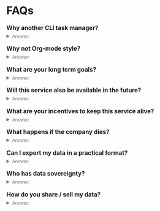 # FAQs

<div id="faqs-page">

<style>
  #faqs-page summary {
    cursor: pointer;
    opacity: 0.6;
  }
  #faqs-page h2 {
    font-size: 1.1em;
    margin: 1em 0 0.2em 0;
  }
</style>


## Why another CLI task manager?

<details>
  <summary><small>Answer:</small></summary>

[Taskwarrior] has been the gold standard for CLI task managers so far.
However, I repeatedly lost tasks due to [weird bugs]
and syncing issues.
I also found several UI decisions inept and wanted something
with a better workflow.
But probably most importantly I couldn't see myself contributing
to a C++ project.
I had been working with C++ at university and it wasn't pleasant.

To sum it up: I finally wanted something which I could fully own
and use until the end of days.
That means:

- Does not suddenly get bought by a bigger fish and get closed down
    or made unusable (looking at you [Wunderlist])
- Is written in a high-performance programming language,
    yet gives me lot's of guarantees about the code's stability
    and makes it easy for other developers to contribute
- Free software
- With a stable, future proof, powerful, and fast backend
    (currently [SQLite], but support for plain files and Git is planned)

[Wunderlist]:
  https://www.theverge.com/2018/3/21/17146308/microsoft-wunderlist-to-do-app-acquisition-complicated
[SQLite]: https://sqlite.org
[Taskwarrior]: https://taskwarrior.org
[weird bugs]: https://github.com/GothenburgBitFactory/taskwarrior/issues/1831

</details>


## Why not Org-mode style?

<details>
  <summary><small>Answer:</small></summary>

I don't like [Org-mode]'s' unstructured combination
of outlining, notes and tasks.
Furthermore I don't like interactive document editing UIs in the terminal.
I prefer REPL style apps which adhere to UNIX conventions and let
me compose them easily with other CLI tools.

This, however, is just a personal preference
and otherwise [Org-mode] is certainly a good solution.
Also check out [Smos],
which is another powerful tree-based editor with extra focus
on [Getting Things Done].

[Org-mode]: https://orgmode.org/
[Smos]: https://smos.cs-syd.eu/
[Getting Things Done]: https://en.wikipedia.org/wiki/Getting_Things_Done

</details>


## What are your long term goals?

<details>
  <summary><small>Answer:</small></summary>

For the product roadmap check out the [dedicated page for it](/roadmap)

However, this project is not just about the product,
but just as well about the underlying values.
Big companies are good at offering you fancy products without
clarifying any of the adjacent issues which are crucial for
an outstanding user experience beyond the product itself:

- Will this service also be available in the future?
- What are your incentives to keep this service alive?
- What happens if the company dies?
- Can I export my data in a practical format?
- Who has data sovereignty?
- How do you share / sell my data?
- …

</details>


## Will this service also be available in the future?

<details>
  <summary><small>Answer:</small></summary>
</details>


## What are your incentives to keep this service alive?

<details>
  <summary><small>Answer:</small></summary>
</details>


## What happens if the company dies?

<details>
  <summary><small>Answer:</small></summary>
</details>


## Can I export my data in a practical format?

<details>
  <summary><small>Answer:</small></summary>
</details>


## Who has data sovereignty?

<details>
  <summary><small>Answer:</small></summary>
</details>


## How do you share / sell my data?

<details>
  <summary><small>Answer:</small></summary>
</details>





</div>
